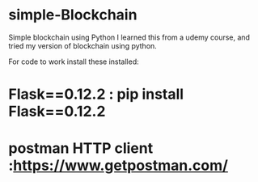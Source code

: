 # simple-Blockchain
Simple blockchain using Python
I learned this from a udemy course, and tried my version of blockchain using python.

For code to work install these installed:
# Flask==0.12.2 : pip install Flask==0.12.2
# postman HTTP client :https://www.getpostman.com/
